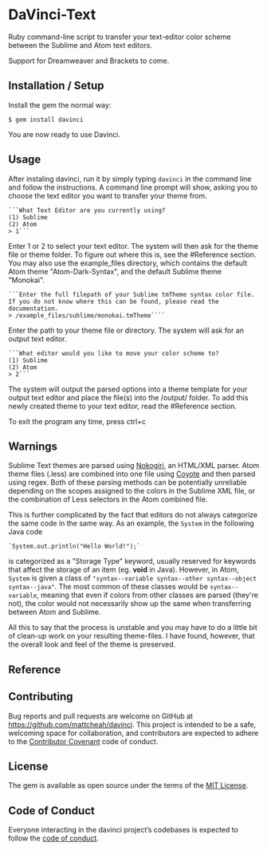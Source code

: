 # DaVinci-Text
Ruby command-line script to transfer your text-editor color scheme between the Sublime and Atom text editors. 

Support for Dreamweaver and Brackets to come.

## Installation / Setup

Install the gem the normal way:

    $ gem install davinci
    
You are now ready to use Davinci.

## Usage

After instaling davinci, run it by simply typing `davinci` in the command line and follow the instructions.
A command line prompt will show, asking you to choose the text editor you want to transfer your theme from. 

    ```What Text Editor are you currently using?
    (1) Sublime
    (2) Atom
    > 1```

Enter 1 or 2 to select your text editor. The system will then ask for the theme file or theme folder. 
To figure out where this is, see the #Reference section.
You may also use the example_files directory, which contains the default Atom theme "Atom-Dark-Syntax", and the default Sublime theme "Monokai".  

    ```Enter the full filepath of your Sublime tmTheme syntax color file.
    If you do not know where this can be found, please read the documentation.
    > /example_files/sublime/monokai.tmTheme````
    
Enter the path to your theme file or directory. The system will ask for an output text editor.

    ```What editor would you like to move your color scheme to?
    (1) Sublime
    (2) Atom
    > 2```
    
The system will output the parsed options into a theme template for your output text editor and place the file(s) into the /output/ folder. 
To add this newly created theme to your text editor, read the #Reference section. 

To exit the program any time, press ctrl+c

## Warnings

Sublime Text themes are parsed using [Nokogiri](https://github.com/sparklemotion/nokogiri), an HTML/XML parser. Atom theme files (.less) are combined into one file using [Coyote](https://github.com/xorcery/coyote) and then parsed using regex.
Both of these parsing methods can be potentially unreliable depending on the scopes assigned to the colors in the Sublime XML file, or the combination of Less selectors in the Atom combined file. 

This is further complicated by the fact that editors do not always categorize the same code in the same way. As an example, the `System` in the following Java code

    `System.out.println("Hello World!");`

is categorized as a "Storage Type" keyword, usually reserved for keywords that affect the storage of an item (eg. __void__ in Java). However, in Atom, `System` is given a class of `"syntax--variable syntax--other syntax--object syntax--java"`. The most common of these classes would be `syntax--variable`, meaning that even if colors from other classes are parsed (they're not), the color would not necessarily show up the same when transferring between Atom and Sublime.  

All this to say that the process is unstable and you may have to do a little bit of clean-up work on your resulting theme-files. I have found, however, that the overall look and feel of the theme is preserved.

## Reference


## Contributing

Bug reports and pull requests are welcome on GitHub at https://github.com/mattcheah/davinci. This project is intended to be a safe, welcoming space for collaboration, and contributors are expected to adhere to the [Contributor Covenant](http://contributor-covenant.org) code of conduct.

## License

The gem is available as open source under the terms of the [MIT License](http://opensource.org/licenses/MIT).

## Code of Conduct

Everyone interacting in the davinci project’s codebases is expected to follow the [code of conduct](https://github.com/mattcheah/davinci/blob/master/CODE_OF_CONDUCT.md).